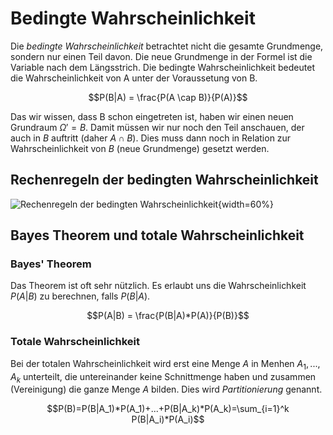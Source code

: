 # Bedingte Wahrscheinlichkeit

Die *bedingte Wahrscheinlichkeit* betrachtet nicht die gesamte Grundmenge, sondern nur einen Teil davon. Die neue Grundmenge in der Formel ist die Variable nach dem Längsstrich. Die bedingte Wahrscheinlichkeit bedeutet die Wahrscheinlichkeit von A unter der Voraussetung von B.

$$P(B|A) = \frac{P(A \cap B)}{P(A)}$$

Das wir wissen, dass B schon eingetreten ist, haben wir einen neuen Grundraum $\Omega' = B$. Damit müssen wir nur noch den Teil anschauen, der auch in $B$ auftritt (daher $A \cap B$). Dies muss dann noch in Relation zur Wahrscheinlichkeit von $B$ (neue Grundmenge) gesetzt werden.

## Rechenregeln der bedingten Wahrscheinlichkeit

![Rechenregeln der bedingten Wahrscheinlichkeit](rechenregeln_bedWahrscheinlichkeit.png){width=60%}

## Bayes Theorem und totale Wahrscheinlichkeit

### Bayes' Theorem

Das Theorem ist oft sehr nützlich. Es erlaubt uns die Wahrscheinlichkeit $P(A | B)$ zu berechnen, falls $P(B | A)$.

$$P(A|B) = \frac{P(B|A)*P(A)}{P(B)}$$

### Totale Wahrscheinlichkeit

Bei der totalen Wahrscheinlichkeit wird erst eine Menge $A$ in Menhen $A_1,...,A_k$ unterteilt, die untereinander keine Schnittmenge haben und zusammen (Vereinigung) die ganze Menge $A$ bilden. Dies wird *Partitionierung* genannt.

$$P(B)=P(B|A_1)*P(A_1)+...+P(B|A_k)*P(A_k)=\sum_{i=1}^k P(B|A_i)*P(A_i)$$
